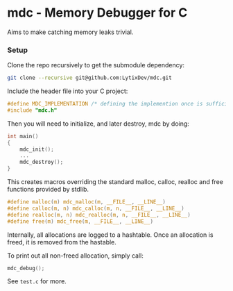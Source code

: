# mdc - Memory Debugger for C
Aims to make catching memory leaks trivial.

### Setup
Clone the repo recursively to get the submodule dependency:
```sh
git clone --recursive git@github.com:LytixDev/mdc.git
```

Include the header file into your C project:
```c
#define MDC_IMPLEMENTATION /* defining the implemention once is sufficient */
#include "mdc.h"
```

Then you will need to initialize, and later destroy, mdc by doing:
```c
int main()
{
    mdc_init();
    ...
    mdc_destroy();
}
```

This creates macros overriding the standard malloc, calloc, realloc and free functions provided by stdlib.
```c
#define malloc(m) mdc_malloc(m, __FILE__, __LINE__)
#define calloc(m, n) mdc_calloc(m, n, __FILE__, __LINE__)
#define realloc(m, n) mdc_realloc(m, n, __FILE__, __LINE__)
#define free(m) mdc_free(m, __FILE__, __LINE__)
```

Internally, all allocations are logged to a hashtable. Once an allocation is freed, it is removed from the hastable.

To print out all non-freed allocation, simply call:
```c
mdc_debug();
```

See `test.c` for more.
